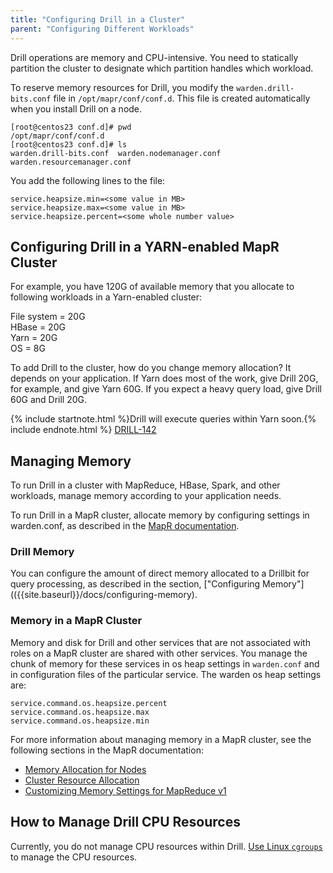 ```yaml
---
title: "Configuring Drill in a Cluster"
parent: "Configuring Different Workloads"
---
```

Drill operations are memory and CPU-intensive. You need to statically partition the cluster to designate which partition handles which workload. 

To reserve memory resources for Drill, you modify the `warden.drill-bits.conf` file in `/opt/mapr/conf/conf.d`. This file is created automatically when you install Drill on a node. 

    [root@centos23 conf.d]# pwd
    /opt/mapr/conf/conf.d
    [root@centos23 conf.d]# ls
    warden.drill-bits.conf  warden.nodemanager.conf  warden.resourcemanager.conf

You add the following lines to the file:

    service.heapsize.min=<some value in MB>
    service.heapsize.max=<some value in MB>
    service.heapsize.percent=<some whole number value>

## Configuring Drill in a YARN-enabled MapR Cluster

For example, you have 120G of available memory that you allocate to following workloads in a Yarn-enabled cluster:

File system = 20G  
HBase = 20G  
Yarn = 20G  
OS = 8G  

To add Drill to the cluster, how do you change memory allocation? It depends on your application. If Yarn does most of the work, give Drill 20G, for example, and give Yarn 60G. If you expect a heavy query load, give Drill 60G and Drill 20G.

{% include startnote.html %}Drill will execute queries within Yarn soon.{% include endnote.html %} [DRILL-142](https://issues.apache.org/jira/browse/DRILL-142)

<!-- YARN consists of 2 main services ResourceManager(one instance in cluster, more if HA is configured) and NodeManager(one instance per node). See mr1.memory.percent, mr1.cpu.percent and 
mr1.disk.percent in warden.conf. Rest is given to YARN applications.
Also see /opt/mapr/conf/conf.d/warden.resourcemanager.conf and
 /opt/mapr/conf/conf.d/warden.nodemanager.conf for resources given to ResourceManager and NodeManager respectively.

## Configuring Drill in a MapReduce V1-enabled cluster

Similar files exist for other installed services, as described in [MapR documentation](http://doc.mapr.com/display/MapR/warden.%3Cservicename%3E.conf). For example:
## What are the memory/resource configurations set in warden in a non-YARN cluster? 

Every service will have 3 values defined in warden.conf (/opt/mapr/conf)
service.command.<servicename>.heapsize.percent
service.command.<servicename>.heapsize.max
service.command.<servicename>.heapsize.min
This is percentage of memory for that service bounded by min and max values.

There will also be additional files in /opt/mapr/conf/conf.d in format 
warden.<servicename>.conf. They will have entries like
service.heapsize.min
service.heapsize.max
service.heapsize.percent -->

## Managing Memory

To run Drill in a cluster with MapReduce, HBase, Spark, and other workloads, manage memory according to your application needs. 

To run Drill in a MapR cluster, allocate memory by configuring settings in warden.conf, as described in the [MapR documentation]().

### Drill Memory
You can configure the amount of direct memory allocated to a Drillbit for
query processing, as described in the section, ["Configuring Memory"](({{site.baseurl}}/docs/configuring-memory).

### Memory in a MapR Cluster
Memory and disk for Drill and other services that are not associated with roles on a MapR cluster are shared with other services. You manage the chunk of memory for these services in os heap settings in `warden.conf` and in configuration files of the particular service. The warden os heap settings are:

    service.command.os.heapsize.percent
    service.command.os.heapsize.max
    service.command.os.heapsize.min

For more information about managing memory in a MapR cluster, see the following sections in the MapR documentation:
* [Memory Allocation for Nodes](http://doc.mapr.com/display/MapR40x/Memory+Allocation+for+Nodes)
* [Cluster Resource Allocation](http://doc.mapr.com/display/MapR40x/Cluster+Resource+Allocation)
* [Customizing Memory Settings for MapReduce v1](http://doc.mapr.com/display/MapR40x/Customize+Memory+Settings+for+MapReduce+v1)

## How to Manage Drill CPU Resources
Currently, you do not manage CPU resources within Drill. [Use Linux `cgroups`](http://en.wikipedia.org/wiki/Cgroups) to manage the CPU resources.